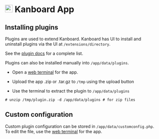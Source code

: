 # <img src="/documentation/img/kanboard-logo.png" width="25px"> Kanboard App

## Installing plugins

Plugins are used to extend Kanboard. Kanboard has UI to install and uninstall plugins
via the UI at `/extensions/directory`.

See the [plugin docs](https://kanboard.org/#plugins) for a complete list.

Plugins can also be installed manually into `/app/data/plugins`.

* Open a [web terminal](/documentation/apps#web-terminal) for the app.

* Upload the app .zip or .tar.gz to `/tmp` using the upload button

* Use the terminal to extract the plugin to `/app/data/plugins`

```
# unzip /tmp/plugin.zip -d /app/data/plugins # for zip files
```

## Custom configuration

Custom plugin configuration can be stored in `/app/data/customconfig.php`. To edit
the file, use the [web terminal](/documentation/apps#web-terminal) for the app.

